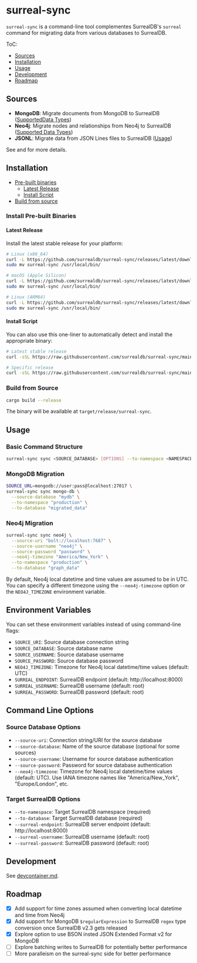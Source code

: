 # surreal-sync

`surreal-sync` is a command-line tool complementes SurrealDB's `surreal` command for migrating data from various databases to SurrealDB.

ToC:

- [Sources](#sources)
- [Installation](#installation)
- [Usage](#usage)
- [Development](#development)
- [Roadmap](#roadmap)

## Sources

- **MongoDB**: Migrate documents from MongoDB to SurrealDB ([SupportedData Types](/docs/mongodb-data-types.md))
- **Neo4j**: Migrate nodes and relationships from Neo4j to SurrealDB ([Supported Data Types](/docs/neo4j-data-types.md))
- **JSONL**: Migrate data from JSON Lines files to SurrealDB ([Usage](/docs/jsonl.md))

See  and  for more details.

## Installation

- [Pre-built binaries](#install-pre-built-binaries)
  - [Latest Release](#latest-release)
  - [Install Script](#install-script)
- [Build from source](#build-from-source)

### Install Pre-built Binaries

#### Latest Release

Install the latest stable release for your platform:

```bash
# Linux (x86_64)
curl -L https://github.com/surrealdb/surreal-sync/releases/latest/download/surreal-sync-x86_64-unknown-linux-gnu.tar.gz | tar xz
sudo mv surreal-sync /usr/local/bin/

# macOS (Apple Silicon)
curl -L https://github.com/surrealdb/surreal-sync/releases/latest/download/surreal-sync-aarch64-apple-darwin.tar.gz | tar xz
sudo mv surreal-sync /usr/local/bin/

# Linux (ARM64)
curl -L https://github.com/surrealdb/surreal-sync/releases/latest/download/surreal-sync-aarch64-unknown-linux-gnu.tar.gz | tar xz
sudo mv surreal-sync /usr/local/bin/
```

#### Install Script

You can also use this one-liner to automatically detect and install the appropriate binary:

```bash
# Latest stable release
curl -sSL https://raw.githubusercontent.com/surrealdb/surreal-sync/main/scripts/install.sh | bash

# Specific release
curl -sSL https://raw.githubusercontent.com/surrealdb/surreal-sync/main/scripts/install.sh | bash -s -- --version v0.1.0
```

### Build from Source

```bash
cargo build --release
```

The binary will be available at `target/release/surreal-sync`.

## Usage

### Basic Command Structure

```bash
surreal-sync sync <SOURCE_DATABASE> [OPTIONS] --to-namespace <NAMESPACE> --to-database <DATABASE>
```

### MongoDB Migration

```bash
SOURCE_URL=mongodb://user:pass@localhost:27017 \
surreal-sync sync mongo-db \
  --source-database "mydb" \
  --to-namespace "production" \
  --to-database "migrated_data"
```

### Neo4j Migration

```bash
surreal-sync sync neo4j \
  --source-uri "bolt://localhost:7687" \
  --source-username "neo4j" \
  --source-password "password" \
  --neo4j-timezone "America/New_York" \
  --to-namespace "production" \
  --to-database "graph_data"
```

By default, Neo4j local datetime and time values are assumed to be in UTC. You can specify a different timezone using the `--neo4j-timezone` option or the `NEO4J_TIMEZONE` environment variable.

## Environment Variables

You can set these environment variables instead of using command-line flags:

- `SOURCE_URI`: Source database connection string
- `SOURCE_DATABASE`: Source database name
- `SOURCE_USERNAME`: Source database username
- `SOURCE_PASSWORD`: Source database password
- `NEO4J_TIMEZONE`: Timezone for Neo4j local datetime/time values (default: UTC)
- `SURREAL_ENDPOINT`: SurrealDB endpoint (default: http://localhost:8000)
- `SURREAL_USERNAME`: SurrealDB username (default: root)
- `SURREAL_PASSWORD`: SurrealDB password (default: root)

## Command Line Options

### Source Database Options

- `--source-uri`: Connection string/URI for the source database
- `--source-database`: Name of the source database (optional for some sources)
- `--source-username`: Username for source database authentication
- `--source-password`: Password for source database authentication
- `--neo4j-timezone`: Timezone for Neo4j local datetime/time values (default: UTC). Use IANA timezone names like "America/New_York", "Europe/London", etc.

### Target SurrealDB Options

- `--to-namespace`: Target SurrealDB namespace (required)
- `--to-database`: Target SurrealDB database (required)
- `--surreal-endpoint`: SurrealDB server endpoint (default: http://localhost:8000)
- `--surreal-username`: SurrealDB username (default: root)
- `--surreal-password`: SurrealDB password (default: root)

## Development

See [devcontainer.md](docs/devcontainer.md).

## Roadmap

- [x] Add support for time zones assumed when converting local datetime and time from Neo4j
- [x] Add support for MongoDB `$regularExpression` to SurrealDB `regex` type conversion once SurrealDB v2.3 gets released
- [x] Explore option to use BSON insted JSON Extended Format v2 for MongoDB
- [ ] Explore batching writes to SurrealDB for potentially better performance
- [ ] More paralleism on the surreal-sync side for better performance
